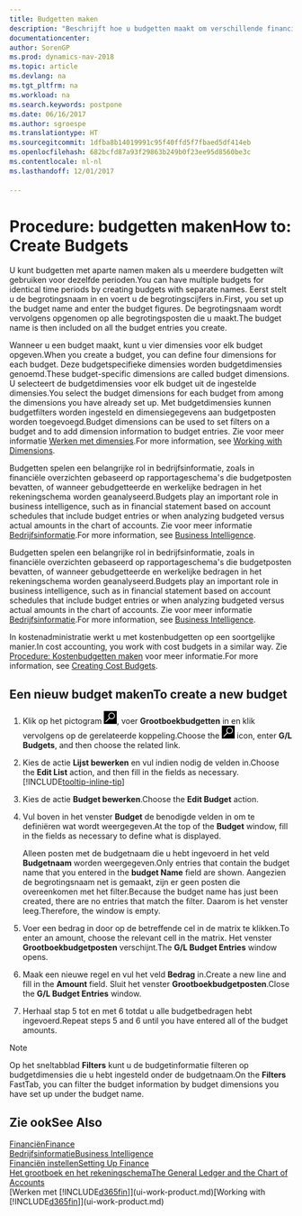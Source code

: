 ```yaml
---
title: Budgetten maken
description: "Beschrijft hoe u budgetten maakt om verschillende financiële activiteiten te prognosticeren en dimensies toewijst voor bedrijfsinformatiedoeleinden."
documentationcenter: 
author: SorenGP
ms.prod: dynamics-nav-2018
ms.topic: article
ms.devlang: na
ms.tgt_pltfrm: na
ms.workload: na
ms.search.keywords: postpone
ms.date: 06/16/2017
ms.author: sgroespe
ms.translationtype: HT
ms.sourcegitcommit: 1dfba8b14019991c95f40ffd5f7fbaed5df414eb
ms.openlocfilehash: 682bcfd87a93f29863b249b0f23ee95d8560be3c
ms.contentlocale: nl-nl
ms.lasthandoff: 12/01/2017

---
```

# <a name="how-to-create--budgets"></a><span data-ttu-id="694d1-103">Procedure: budgetten maken</span><span class="sxs-lookup"><span data-stu-id="694d1-103">How to: Create  Budgets</span></span>
<span data-ttu-id="694d1-104">U kunt budgetten met aparte namen maken als u meerdere budgetten wilt gebruiken voor dezelfde perioden.</span><span class="sxs-lookup"><span data-stu-id="694d1-104">You can have multiple budgets for identical time periods by creating budgets with separate names.</span></span> <span data-ttu-id="694d1-105">Eerst stelt u de begrotingsnaam in en voert u de begrotingscijfers in.</span><span class="sxs-lookup"><span data-stu-id="694d1-105">First, you set up the budget name and enter the budget figures.</span></span> <span data-ttu-id="694d1-106">De begrotingsnaam wordt vervolgens opgenomen op alle begrotingsposten die u maakt.</span><span class="sxs-lookup"><span data-stu-id="694d1-106">The budget name is then included on all the budget entries you create.</span></span>  

 <span data-ttu-id="694d1-107">Wanneer u een budget maakt, kunt u vier dimensies voor elk budget opgeven.</span><span class="sxs-lookup"><span data-stu-id="694d1-107">When you create a budget, you can define four dimensions for each budget.</span></span> <span data-ttu-id="694d1-108">Deze budgetspecifieke dimensies worden budgetdimensies genoemd.</span><span class="sxs-lookup"><span data-stu-id="694d1-108">These budget-specific dimensions are called budget dimensions.</span></span> <span data-ttu-id="694d1-109">U selecteert de budgetdimensies voor elk budget uit de ingestelde dimensies.</span><span class="sxs-lookup"><span data-stu-id="694d1-109">You select the budget dimensions for each budget from among the dimensions you have already set up.</span></span> <span data-ttu-id="694d1-110">Met budgetdimensies kunnen budgetfilters worden ingesteld en dimensiegegevens aan budgetposten worden toegevoegd.</span><span class="sxs-lookup"><span data-stu-id="694d1-110">Budget dimensions can be used to set filters on a budget and to add dimension information to budget entries.</span></span> <span data-ttu-id="694d1-111">Zie voor meer informatie [Werken met dimensies](finance-dimensions.md).</span><span class="sxs-lookup"><span data-stu-id="694d1-111">For more information, see [Working with Dimensions](finance-dimensions.md).</span></span>

 <span data-ttu-id="694d1-112">Budgetten spelen een belangrijke rol in bedrijfsinformatie, zoals in financiële overzichten gebaseerd op rapportageschema's die budgetposten bevatten, of wanneer gebudgetteerde en werkelijke bedragen in het rekeningschema worden geanalyseerd.</span><span class="sxs-lookup"><span data-stu-id="694d1-112">Budgets play an important role in business intelligence, such as in financial statement based on account schedules that include budget entries or when analyzing budgeted versus actual amounts in the chart of accounts.</span></span> <span data-ttu-id="694d1-113">Zie voor meer informatie [Bedrijfsinformatie](bi.md).</span><span class="sxs-lookup"><span data-stu-id="694d1-113">For more information, see [Business Intelligence](bi.md).</span></span>

 <span data-ttu-id="694d1-114">Budgetten spelen een belangrijke rol in bedrijfsinformatie, zoals in financiële overzichten gebaseerd op rapportageschema's die budgetposten bevatten, of wanneer gebudgetteerde en werkelijke bedragen in het rekeningschema worden geanalyseerd.</span><span class="sxs-lookup"><span data-stu-id="694d1-114">Budgets play an important role in business intelligence, such as in financial statement based on account schedules that include budget entries or when analyzing budgeted versus actual amounts in the chart of accounts.</span></span> <span data-ttu-id="694d1-115">Zie voor meer informatie [Bedrijfsinformatie](bi.md).</span><span class="sxs-lookup"><span data-stu-id="694d1-115">For more information, see [Business Intelligence](bi.md).</span></span>

<span data-ttu-id="694d1-116">In kostenadministratie werkt u met kostenbudgetten op een soortgelijke manier.</span><span class="sxs-lookup"><span data-stu-id="694d1-116">In cost accounting, you work with cost budgets in a similar way.</span></span> <span data-ttu-id="694d1-117">Zie [Procedure: Kostenbudgetten maken](finance-create-cost-budgets.md) voor meer informatie.</span><span class="sxs-lookup"><span data-stu-id="694d1-117">For more information, see [Creating Cost Budgets](finance-create-cost-budgets.md).</span></span>    

## <a name="to-create-a-new-budget"></a><span data-ttu-id="694d1-118">Een nieuw budget maken</span><span class="sxs-lookup"><span data-stu-id="694d1-118">To create a new budget</span></span>  

1. <span data-ttu-id="694d1-119">Klik op het pictogram ![Zoeken naar pagina of rapport](media/ui-search/search_small.png "pictogram Zoeken naar pagina of rapport"), voer **Grootboekbudgetten** in en klik vervolgens op de gerelateerde koppeling.</span><span class="sxs-lookup"><span data-stu-id="694d1-119">Choose the ![Search for Page or Report](media/ui-search/search_small.png "Search for Page or Report icon") icon, enter **G/L Budgets**, and then choose the related link.</span></span>  
2. <span data-ttu-id="694d1-120">Kies de actie **Lijst bewerken** en vul indien nodig de velden in.</span><span class="sxs-lookup"><span data-stu-id="694d1-120">Choose the **Edit List** action, and then fill in the fields as necessary.</span></span> [!INCLUDE[tooltip-inline-tip](includes/tooltip-inline-tip_md.md)]  
3. <span data-ttu-id="694d1-121">Kies de actie **Budget bewerken**.</span><span class="sxs-lookup"><span data-stu-id="694d1-121">Choose the **Edit Budget** action.</span></span>
4. <span data-ttu-id="694d1-122">Vul boven in het venster **Budget** de benodigde velden in om te definiëren wat wordt weergegeven.</span><span class="sxs-lookup"><span data-stu-id="694d1-122">At the top of the **Budget** window, fill in the fields as necessary to define what is displayed.</span></span>  

    <span data-ttu-id="694d1-123">Alleen posten met de budgetnaam die u hebt ingevoerd in het veld **Budgetnaam** worden weergegeven.</span><span class="sxs-lookup"><span data-stu-id="694d1-123">Only entries that contain the budget name that you entered in the **budget Name** field are shown.</span></span> <span data-ttu-id="694d1-124">Aangezien de begrotingsnaam net is gemaakt, zijn er geen posten die overeenkomen met het filter.</span><span class="sxs-lookup"><span data-stu-id="694d1-124">Because the budget name has just been created, there are no entries that match the filter.</span></span> <span data-ttu-id="694d1-125">Daarom is het venster leeg.</span><span class="sxs-lookup"><span data-stu-id="694d1-125">Therefore, the window is empty.</span></span>  
5. <span data-ttu-id="694d1-126">Voer een bedrag in door op de betreffende cel in de matrix te klikken.</span><span class="sxs-lookup"><span data-stu-id="694d1-126">To enter an amount, choose the relevant cell in the matrix.</span></span> <span data-ttu-id="694d1-127">Het venster **Grootboekbudgetposten** verschijnt.</span><span class="sxs-lookup"><span data-stu-id="694d1-127">The **G/L Budget Entries** window opens.</span></span>  
6. <span data-ttu-id="694d1-128">Maak een nieuwe regel en vul het veld **Bedrag** in.</span><span class="sxs-lookup"><span data-stu-id="694d1-128">Create a new line and fill in the **Amount** field.</span></span> <span data-ttu-id="694d1-129">Sluit het venster **Grootboekbudgetposten**.</span><span class="sxs-lookup"><span data-stu-id="694d1-129">Close the **G/L Budget Entries** window.</span></span>  
7. <span data-ttu-id="694d1-130">Herhaal stap 5 tot en met 6 totdat u alle budgetbedragen hebt ingevoerd.</span><span class="sxs-lookup"><span data-stu-id="694d1-130">Repeat steps 5 and 6 until you have entered all of the budget amounts.</span></span>  

> [!NOTE]  
>  <span data-ttu-id="694d1-131">Op het sneltabblad **Filters** kunt u de budgetinformatie filteren op budgetdimensies die u hebt ingesteld onder de budgetnaam.</span><span class="sxs-lookup"><span data-stu-id="694d1-131">On the **Filters** FastTab, you can filter the budget information by budget dimensions you have set up under the budget name.</span></span>   

## <a name="see-also"></a><span data-ttu-id="694d1-132">Zie ook</span><span class="sxs-lookup"><span data-stu-id="694d1-132">See Also</span></span>
[<span data-ttu-id="694d1-133">Financiën</span><span class="sxs-lookup"><span data-stu-id="694d1-133">Finance</span></span>](finance.md)  
[<span data-ttu-id="694d1-134">Bedrijfsinformatie</span><span class="sxs-lookup"><span data-stu-id="694d1-134">Business Intelligence</span></span>](bi.md)  
[<span data-ttu-id="694d1-135">Financiën instellen</span><span class="sxs-lookup"><span data-stu-id="694d1-135">Setting Up Finance</span></span>](finance-setup-finance.md)  
[<span data-ttu-id="694d1-136">Het grootboek en het rekeningschema</span><span class="sxs-lookup"><span data-stu-id="694d1-136">The General Ledger and the Chart of Accounts</span></span>](finance-general-ledger.md)  
<span data-ttu-id="694d1-137">[Werken met [!INCLUDE[d365fin](includes/d365fin_md.md)]](ui-work-product.md)</span><span class="sxs-lookup"><span data-stu-id="694d1-137">[Working with [!INCLUDE[d365fin](includes/d365fin_md.md)]](ui-work-product.md)</span></span>  

